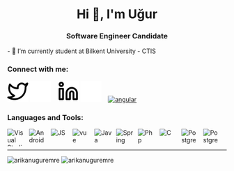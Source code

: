 <h1 align="center">Hi 👋, I'm Uğur</h1>
<h3 align="center">Software Engineer Candidate</h3>
- 📖 I’m currently student at Bilkent University - CTIS

### Connect with me:

[![website](./img/twitter-light.svg)](https://twitter.com/Artyum34#gh-light-mode-only)
[![website](./img/twitter-dark.svg)](https://twitter.com/Artyum34#gh-dark-mode-only)
&nbsp;&nbsp;
[![website](./img/linkedin-light.svg)](https://www.linkedin.com/in/u%C4%9Fur-emre-ar%C4%B1kan-a39346131/#gh-light-mode-only)
[![website](./img/linkedin-dark.svg)](https://www.linkedin.com/in/u%C4%9Fur-emre-ar%C4%B1kan-a39346131/#gh-dark-mode-only)
&nbsp;&nbsp;
<a href="https://www.canva.com/design/DAEhBdcqVo4/w-EKOBwV-uhZarrG80jTAw/view?utm_content=DAEhBdcqVo4&utm_campaign=designshare&utm_medium=link2&utm_source=sharebutton" target="_blank" rel="noreferrer"> <img src="https://cdn.jsdelivr.net/gh/devicons/devicon/icons/canva/canva-original.svg" alt="angular" width="30" height="30"/> </a> 

### Languages and Tools:
<p align="left">
<img align="left" alt="Visual Studio Code"  width="40" height="40" src="https://cdn.jsdelivr.net/gh/devicons/devicon/icons/vscode/vscode-original.svg" style="padding-right:10px;" />
<img align="left" alt="Android"  width="40" height="40" src="https://cdn.jsdelivr.net/gh/devicons/devicon/icons/androidstudio/androidstudio-original.svg" style="padding-right:10px;" />
<img align="left" alt="JS"  width="40" height="40" src="https://cdn.jsdelivr.net/gh/devicons/devicon/icons/javascript/javascript-original.svg" style="padding-right:10px;" />
<img align="left" alt="vue"  width="40" height="40" src="https://cdn.jsdelivr.net/gh/devicons/devicon/icons/vuejs/vuejs-original.svg" style="padding-right:10px;" />

<img align="left" alt="Java" width="40" height="40" src="https://cdn.jsdelivr.net/gh/devicons/devicon/icons/java/java-original.svg" style="padding-right:10px;" />
<img align="left" alt="Spring" width="40" height="40" src="https://cdn.jsdelivr.net/gh/devicons/devicon/icons/spring/spring-original-wordmark.svg" style="padding-right:10px;" />
<img align="left" alt="Php"  width="40" height="40" src="https://cdn.jsdelivr.net/gh/devicons/devicon/icons/php/php-original.svg" style="padding-right:10px;" />
<img align="left" alt="C"  width="40" height="40" src="https://cdn.jsdelivr.net/gh/devicons/devicon/icons/c/c-original.svg" style="padding-right:10px;" />
<img align="left" alt="Postgre"  width="40" height="40" src="https://cdn.jsdelivr.net/gh/devicons/devicon/icons/postgresql/postgresql-original-wordmark.svg" style="padding-right:10px;" />
 <img align="left" alt="Postgre"  width="40" height="40" src="https://cdn.jsdelivr.net/gh/devicons/devicon/icons/android/android-original.svg" style="padding-right:10px;" />
 </p>
 <br />
 <br />

---

 <img  src="https://github-readme-stats.vercel.app/api/top-langs?username=arikanuguremre&show_icons=true&locale=en&layout=compact" alt="arikanuguremre" />
 <img  src="https://github-readme-stats.vercel.app/api?username=arikanuguremre&show_icons=true&locale=en" alt="arikanuguremre" />

 



 
 


